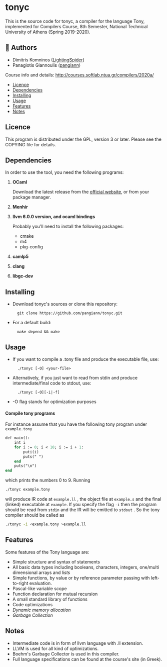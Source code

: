 tonyc
=====

This is the source code for tonyc, a compiler for the language Tony, implemented for Compilers Course,
8th Semester, National Technical University of Athens (Spring 2019-2020).

## :busts_in_silhouette: Authors

 * Dimitris Komninos ([LightingSpider](https://github.com/LightingSpider))
 * Panagiotis Giannoulis ([pangiann](https://github.com/pangiann))
 
 
Course info and details: http://courses.softlab.ntua.gr/compilers/2020a/

* [Licence](#licence)
* [Dependencies](#dependencies)
* [Installing](#installing)
* [Usage](#usage)
* [Features](#features)
* [Notes](#notes)

Licence
-------

This program is distributed under the GPL, version 3 or later. Please see
the COPYING file for details.

Dependencies
------------

In order to use the tool, you need the following programs:

1. **OCaml**

	Download the latest release from the [official website](https://ocaml.org/), or
	from your package manager.

2. **Menhir**

3. **llvm 6.0.0 version, and ocaml bindings**

      Probably you'll need to install the following packages: 

      * cmake
      * m4 
      * pkg-config

4. **camlp5** 

5. **clang**

6. **libgc-dev**

Installing
----------

* Download tonyc's sources or clone this repository:

		git clone https://github.com/pangiann/tonyc.git

* For a default build:
    
		make depend && make 

Usage
-----

* If you want to compile a .tony file and produce the executable file, use:

		./tonyc [-O] <your-file>

* Alternatively, if you just want to read from stdin and produce intermediate/final code to stdout, use:

		./tonyc [-O][-i|-f]
    
* -O flag stands for optimization purposes    


#### Compile tony programs

For instance assume that you have the following tony program under `example.tony`

```pascal
def main():
	int i
	for i := 0; i < 10; i := i + 1:
		puti(i)
		puts(" ")
	end
	puts("\n")
end
```

which prints the numbers 0 to 9. Running

```bash
./tonyc example.tony
```

will produce IR code at `example.ll` , the object file at `example.s` and the final (linked) executable at `example`.  If you specify the flag `-i` then the program should be read from `stdin` and the IR will be emitted to `stdout` . So the tony compiler should be called as 

```bash
./tonyc -i <example.tony >example.ll
```



Features
--------

Some features of the Tony language are:

* Simple structure and syntax of statements
* All basic data types including booleans, characters, integers, one/multi dimensional arrays and *lists*
* Simple functions, by value or by reference parameter passing with left-to-right evaluation.
* Pascal-like variable scope
* Function declaration for mutual recursion
* A small standard library of functions
* Code optimizations 
* *Dynamic memory allocation* 
* *Garbage Collection*

Notes
-----
* Intermediate code is in form of llvm language with .ll extension. 
* LLVM is used for all kind of optimizations.
* Boehm's Garbage Collector is used in this compiler. 
* Full language specifications can be found at the course's site (in Greek).

